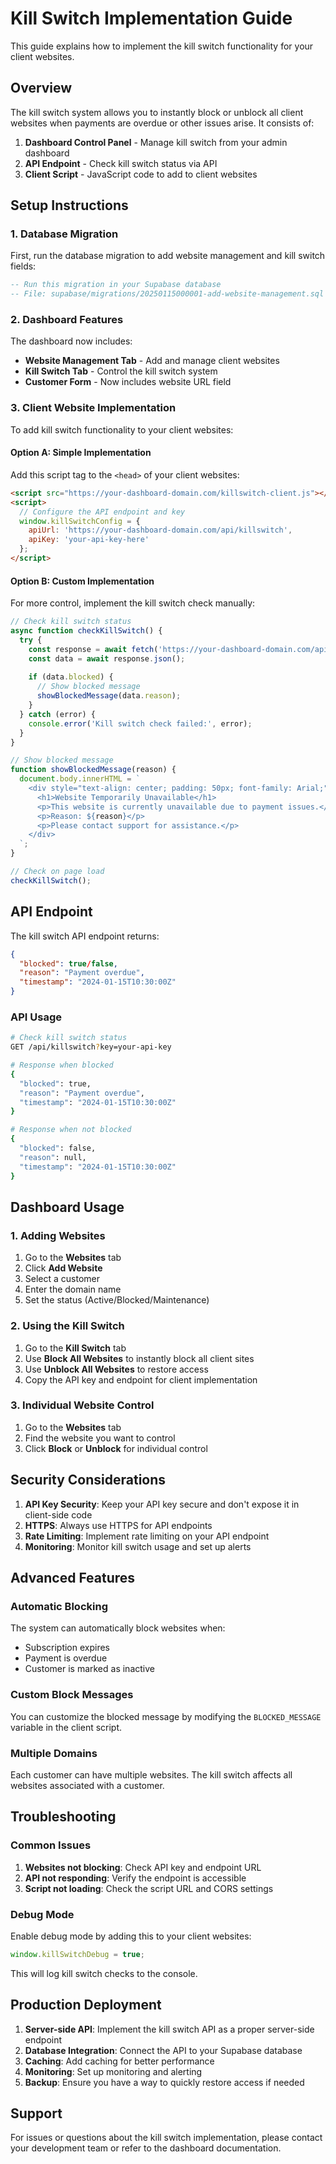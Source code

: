 # Kill Switch Implementation Guide

This guide explains how to implement the kill switch functionality for your client websites.

## Overview

The kill switch system allows you to instantly block or unblock all client websites when payments are overdue or other issues arise. It consists of:

1. **Dashboard Control Panel** - Manage kill switch from your admin dashboard
2. **API Endpoint** - Check kill switch status via API
3. **Client Script** - JavaScript code to add to client websites

## Setup Instructions

### 1. Database Migration

First, run the database migration to add website management and kill switch fields:

```sql
-- Run this migration in your Supabase database
-- File: supabase/migrations/20250115000001-add-website-management.sql
```

### 2. Dashboard Features

The dashboard now includes:
- **Website Management Tab** - Add and manage client websites
- **Kill Switch Tab** - Control the kill switch system
- **Customer Form** - Now includes website URL field

### 3. Client Website Implementation

To add kill switch functionality to your client websites:

#### Option A: Simple Implementation

Add this script tag to the `<head>` of your client websites:

```html
<script src="https://your-dashboard-domain.com/killswitch-client.js"></script>
<script>
  // Configure the API endpoint and key
  window.killSwitchConfig = {
    apiUrl: 'https://your-dashboard-domain.com/api/killswitch',
    apiKey: 'your-api-key-here'
  };
</script>
```

#### Option B: Custom Implementation

For more control, implement the kill switch check manually:

```javascript
// Check kill switch status
async function checkKillSwitch() {
  try {
    const response = await fetch('https://your-dashboard-domain.com/api/killswitch?key=your-api-key');
    const data = await response.json();
    
    if (data.blocked) {
      // Show blocked message
      showBlockedMessage(data.reason);
    }
  } catch (error) {
    console.error('Kill switch check failed:', error);
  }
}

// Show blocked message
function showBlockedMessage(reason) {
  document.body.innerHTML = `
    <div style="text-align: center; padding: 50px; font-family: Arial;">
      <h1>Website Temporarily Unavailable</h1>
      <p>This website is currently unavailable due to payment issues.</p>
      <p>Reason: ${reason}</p>
      <p>Please contact support for assistance.</p>
    </div>
  `;
}

// Check on page load
checkKillSwitch();
```

## API Endpoint

The kill switch API endpoint returns:

```json
{
  "blocked": true/false,
  "reason": "Payment overdue",
  "timestamp": "2024-01-15T10:30:00Z"
}
```

### API Usage

```bash
# Check kill switch status
GET /api/killswitch?key=your-api-key

# Response when blocked
{
  "blocked": true,
  "reason": "Payment overdue",
  "timestamp": "2024-01-15T10:30:00Z"
}

# Response when not blocked
{
  "blocked": false,
  "reason": null,
  "timestamp": "2024-01-15T10:30:00Z"
}
```

## Dashboard Usage

### 1. Adding Websites

1. Go to the **Websites** tab
2. Click **Add Website**
3. Select a customer
4. Enter the domain name
5. Set the status (Active/Blocked/Maintenance)

### 2. Using the Kill Switch

1. Go to the **Kill Switch** tab
2. Use **Block All Websites** to instantly block all client sites
3. Use **Unblock All Websites** to restore access
4. Copy the API key and endpoint for client implementation

### 3. Individual Website Control

1. Go to the **Websites** tab
2. Find the website you want to control
3. Click **Block** or **Unblock** for individual control

## Security Considerations

1. **API Key Security**: Keep your API key secure and don't expose it in client-side code
2. **HTTPS**: Always use HTTPS for API endpoints
3. **Rate Limiting**: Implement rate limiting on your API endpoint
4. **Monitoring**: Monitor kill switch usage and set up alerts

## Advanced Features

### Automatic Blocking

The system can automatically block websites when:
- Subscription expires
- Payment is overdue
- Customer is marked as inactive

### Custom Block Messages

You can customize the blocked message by modifying the `BLOCKED_MESSAGE` variable in the client script.

### Multiple Domains

Each customer can have multiple websites. The kill switch affects all websites associated with a customer.

## Troubleshooting

### Common Issues

1. **Websites not blocking**: Check API key and endpoint URL
2. **API not responding**: Verify the endpoint is accessible
3. **Script not loading**: Check the script URL and CORS settings

### Debug Mode

Enable debug mode by adding this to your client websites:

```javascript
window.killSwitchDebug = true;
```

This will log kill switch checks to the console.

## Production Deployment

1. **Server-side API**: Implement the kill switch API as a proper server-side endpoint
2. **Database Integration**: Connect the API to your Supabase database
3. **Caching**: Add caching for better performance
4. **Monitoring**: Set up monitoring and alerting
5. **Backup**: Ensure you have a way to quickly restore access if needed

## Support

For issues or questions about the kill switch implementation, please contact your development team or refer to the dashboard documentation.
